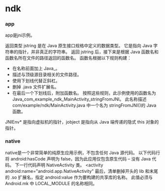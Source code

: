 # ndk

### app
app是jni示例。

返回类型 jstring 是在 Java 原生接口规格中定义的数据类型。 它是指向 Java 字符串的指针，并非真正的字符串。
返回 jstring 后，接下来是根据 Java 函数名和函数名所在文件的路径返回的函数名。 函数名根据以下规则构建：
* 在名称前面加上 Java_。
* 描述与顶级源目录相关的文件路径。
* 使用下划线代替正斜杠。
* 删掉 .java 文件扩展名。
* 在最后一个下划线后，附加函数名。
按照这些规则，此示例使用的函数名为 Java_com_example_ndk_MainActivity_stringFromJNI。 此名称描述 com/example/ndk/MainActivity.java 中一个名为 stringFromJNI()的 Java 函数。

JNIEnv* 是指向虚拟机的指针，jobject 是指向从 Java 端传递的隐式 this 对象的指针。

### native
native是一个非常简单的纯原生应用示例，不包含任何 Java 源代码。
以下代码行将 android:hasCode 声明为 false，因为此应用仅包含原生代码 – 没有 Java 代码。
<application android:label="@string/app_name"
android:hasCode="false">
下一行代码声明 NativeActivity 类。
<activity android:name="android.app.NativeActivity"
最后，清单删掉开头的 lib 和末尾的 .so 扩展名，指定 android:value 作为要构建的共享库的名称。 此值必须与 Android.mk 中 LOCAL_MODULE 的名称相同。
<meta-data android:name="android.app.lib_name"
        android:value="native-activity" />

